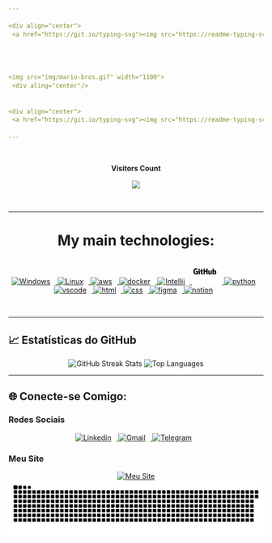 ```yaml
---

<div align="center">
 <a href="https://git.io/typing-svg"><img src="https://readme-typing-svg.herokuapp.com?font=Fira+Code&size=28&duration=4000&pause=800&color=4E2CF7&center=true&vCenter=true&repeat=false&width=435&lines=%F0%9F%91%8B%F0%9F%8F%BB+Welcome+to+My+GitHub!%F0%9F%91%8B%F0%9F%8F%BB" alt="Typing SVG" /></a></div>

 


<img src="img/mario-bros.gif" width="1100">
 <div aling="center"/>

 
<div align="center">
 <a href="https://git.io/typing-svg"><img src="https://readme-typing-svg.herokuapp.com?font=Fira+Code&size=26&duration=5000&pause=800&color=4E2CF7&center=true&vCenter=true&width=545&lines=Hello%2C+my+name+is+%C3%81lifi+Ralph!;I+from+Rio+de+Janeiro%2C+Brazil;i+study+Software+Engineering+;at+Cruzeiro+do+Sul+University;+and+i+study+cloud+compute;+at+Escola+da+Nuvem." alt="Typing SVG" /></a> </div>
 
---
```


<div align="center">
<br><p align="centre"><b>Visitors Count</b></p>  
<p align="center"><img align="center" src="https://profile-counter.glitch.me/{oalifiralph}/count.svg" /></p> 
<br></div>

---

<div align="center">

# My main technologies:

<a href="https://www.microsoft.com/pt-br/power-platform/products/power-bi" target="_blank" rel="noreferrer">
      <img  alt="Windows" height="50px" style="padding-right:10px;"src="https://cdn.jsdelivr.net/gh/devicons/devicon/icons/windows11/windows11-original.svg">
  </a>
<a href="https://www.kernel.com/pt-br" target="_blank" rel="noreferrer">
      <img  alt="Linux" height="50px" style="padding-right:10px;" src="https://cdn.jsdelivr.net/gh/devicons/devicon/icons/linux/linux-original.svg"/>
<a href="https://aws.amazon.com/pt/?nc2=h_lg" target="_blank" rel="noreferrer">
      <img  alt="aws" height="50px" style="padding-right:10px;" src="https://download.logo.wine/logo/Amazon_Web_Services/Amazon_Web_Services-Logo.wine.png" />
  </a>
 <a href="https://docker.com//" target="_blank" rel="noreferrer">
      <img  alt="docker" height="50px" style="padding-right:10px;"src="https://cdn.jsdelivr.net/gh/devicons/devicon/icons/docker/docker-original.svg"/>
  </a>
<a href="https://git-scm.com/downloads" target="_blank" rel="noreferrer">
      <img  alt="Intellij" height="50px" style="padding-right:10px;" src="https://cdn.worldvectorlogo.com/logos/git-bash.svg"/>
  </a>
 <a href="https://github.com/oalifiralph" target="_blank" rel="noreferrer">
      <img  alt="Github" height="50px" style="padding-right:10px;" src="img/github-logo-png_seeklogo-273184.svg"/>
   </a>
<a href="https://www.python.org/" target="_blank" rel="noreferrer">
      <img  alt="python" height="50px" style="padding-right:10px;" src="https://cdn.jsdelivr.net/gh/devicons/devicon/icons/python/python-original.svg" />
  </a>
<a href="https://code.visualstudio.com/" target="_blank" rel="noreferrer">
      <img  alt="vscode" height="50px" style="padding-right:10px;"src="https://cdn.jsdelivr.net/gh/devicons/devicon/icons/vscode/vscode-original.svg"/>
  </a>
<a href="https://www.w3.org/html/" target="_blank" rel="noreferrer">
      <img  alt="html" height="50px" style="padding-right:10px;"src="https://cdn.jsdelivr.net/gh/devicons/devicon/icons/html5/html5-original.svg"/>
  </a>
<a href="https://https://www.w3.org/Style/CSS/" target="_blank" rel="noreferrer">
      <img  alt="css" height="60px" style="padding-right:10px;"src="https://cdn.jsdelivr.net/gh/devicons/devicon/icons/css3/css3-original-wordmark.svg"/>
  </a>
<a href="https://https://www.figma.com/" target="_blank" rel="noreferrer">
      <img  alt="figma" height="50px" style="padding-right:10px;"src="https://cdn.jsdelivr.net/gh/devicons/devicon/icons/figma/figma-original.svg"/>
  </a>
<a href="https://www.notion.so/" target="_blank" rel="noreferrer">
      <img  alt="notion" height="50px" style="padding-right:10px;"src="https://upload.wikimedia.org/wikipedia/commons/thumb/e/e9/Notion-logo.svg/2048px-Notion-logo.svg.png"/>
  </a>
 </p> 
 <br></div>

---

## 📈 Estatísticas do GitHub

<div align="center">
<img width=45% src="https://github-readme-streak-stats.herokuapp.com?user=oalifiralph&theme=dracula&mode=weekly" alt="GitHub Streak Stats" />
<img width=38% src="https://github-readme-stats.vercel.app/api/top-langs/?username=oalifiralph&show_icons=true&theme=dracula&layout=compact" alt="Top Languages" />
</div>

---

## 🌐 Conecte-se Comigo:

### Redes Sociais

<div align="center">
 
 <a href="https://www.linkedin.com/in/oalifiralph/" target="_blank" rel="noreferrer">
      <img  alt="Linkedin" height="50px" style="padding-right:10px;"src="https://upload.wikimedia.org/wikipedia/commons/thumb/8/81/LinkedIn_icon.svg/800px-LinkedIn_icon.svg.png?20210220164014"/>
  <a href="mailto:contatoalifiralph@gmail.com" target="_blank" rel="noreferrer">
      <img  alt="Gmail" height="45px" style="padding-right:10px;" src="https://upload.wikimedia.org/wikipedia/commons/7/7e/Gmail_icon_%282020%29.svg" />
  </a>
<a href="https://t.me/oalifiralph/" target="_blank" rel="noreferrer">
      <img  alt="Telegram" height="50px" style="padding-right:10px;"src="https://upload.wikimedia.org/wikipedia/commons/8/83/Telegram_2019_Logo.svg"/>



  
 </a>
</div>

### Meu Site
<div align="center">
<a href="https://www.ardeveloper.com.br" target="_blank"><img src="https://img.shields.io/badge/-ardeveloper.com.br-0078D6?style=for-the-badge&logo=internet-explorer&logoColor=white" alt="Meu Site"></a>
</div>


<img src=".github/workflows/github-user-contribution (1).svg"/> 

